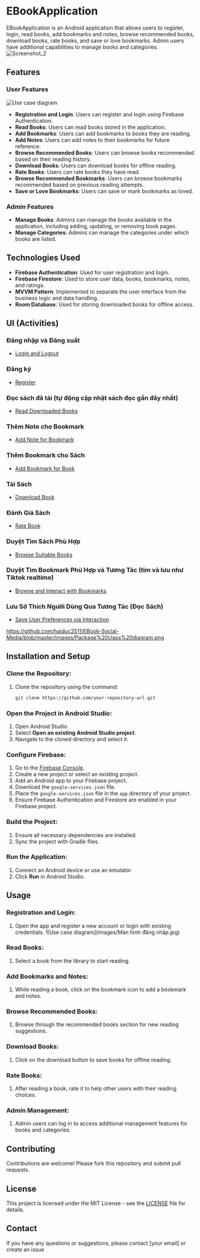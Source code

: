 # EBookApplication

EBookApplication is an Android application that allows users to register, login, read books, add bookmarks and notes, browse recommended books, download books, rate books, and save or love bookmarks. Admin users have additional capabilities to manage books and categories.
![Screenshot_2](https://github.com/haiduc2511/EBook-Social-Media/blob/master/images/ERD.png)
## Features

### User Features
![Use case diagram](images/use-case.jpg)
- **Registration and Login**: Users can register and login using Firebase Authentication.
- **Read Books**: Users can read books stored in the application.
- **Add Bookmarks**: Users can add bookmarks to books they are reading.
- **Add Notes**: Users can add notes to their bookmarks for future reference.
- **Browse Recommended Books**: Users can browse books recommended based on their reading history.
- **Download Books**: Users can download books for offline reading.
- **Rate Books**: Users can rate books they have read.
- **Browse Recommended Bookmarks**: Users can browse bookmarks recommended based on previous reading attempts.
- **Save or Love Bookmarks**: Users can save or mark bookmarks as loved.

### Admin Features

- **Manage Books**: Admins can manage the books available in the application, including adding, updating, or removing book pages.
- **Manage Categories**: Admins can manage the categories under which books are listed.

## Technologies Used

- **Firebase Authentication**: Used for user registration and login.
- **Firebase Firestore**: Used to store user data, books, bookmarks, notes, and ratings.
- **MVVM Pattern**: Implemented to separate the user interface from the business logic and data handling.
- **Room Database**: Used for storing downloaded books for offline access.


## UI (Activities)
### Đăng nhập và Đăng xuất
- [Login and Logout](https://drive.google.com/file/d/1atL05ABj5okVO8k00rjD2vraR0DkcHB-/view?usp=drive_link)

### Đăng ký
- [Register](https://drive.google.com/file/d/1aroEOFwvsmF2wTEeDfqOwKPy3BHMmmHb/view?usp=sharing)

### Đọc sách đã tải (tự động cập nhật sách đọc gần đây nhất)
- [Read Downloaded Books](https://drive.google.com/file/d/1b2Yf2sMJomoaZt3Lxf9XnFCcc_QP2a2N/view?usp=drive_link)

### Thêm Note cho Bookmark
- [Add Note for Bookmark](https://drive.google.com/file/d/1athRSkrtfj_kFnyqOH0beLcMJM4hQcNV/view?usp=drive_link)

### Thêm Bookmark cho Sách
- [Add Bookmark for Book](https://drive.google.com/file/d/1azKSQQBlsHDNXvXEIKc_UMUHRDatY-h_/view?usp=drive_link)

### Tải Sách
- [Download Book](https://drive.google.com/file/d/1b0U-urTYSKnAlPgneMShG2R1patKAtbm/view?usp=drive_link)

### Đánh Giá Sách
- [Rate Book](https://drive.google.com/file/d/1bAazzu_CxNYAcOYBGcwqyC7TfFD1iUeE/view?usp=drive_link)

### Duyệt Tìm Sách Phù Hợp
- [Browse Suitable Books](https://drive.google.com/file/d/1b4NdY_ti0frz6P2TJeO29ItVMUer2AnQ/view?usp=drive_link)

### Duyệt Tìm Bookmark Phù Hợp và Tương Tác (tim và lưu như Tiktok realtime)
- [Browse and Interact with Bookmarks](https://drive.google.com/file/d/1bMlAt6fp36cTVBCb8VGBQGBSdnJLFmMn/view?usp=drive_link)

### Lưu Sở Thích Người Dùng Qua Tương Tác (Đọc Sách)
- [Save User Preferences via Interaction](https://drive.google.com/file/d/1baIO90muSWoyaBsd-kfuFGrEMs3rOVh7/view?usp=drive_link)

https://github.com/haiduc2511/EBook-Social-Media/blob/master/images/Package%20class%20diagram.png
## Installation and Setup

### Clone the Repository:
1. Clone the repository using the command:
    ```bash
    git clone https://github.com/your-repository-url.git
    ```

### Open the Project in Android Studio:
1. Open Android Studio.
2. Select **Open an existing Android Studio project**.
3. Navigate to the cloned directory and select it.

### Configure Firebase:
1. Go to the [Firebase Console](https://console.firebase.google.com/).
2. Create a new project or select an existing project.
3. Add an Android app to your Firebase project.
4. Download the `google-services.json` file.
5. Place the `google-services.json` file in the `app` directory of your project.
6. Ensure Firebase Authentication and Firestore are enabled in your Firebase project.

### Build the Project:
1. Ensure all necessary dependencies are installed.
2. Sync the project with Gradle files.

### Run the Application:
1. Connect an Android device or use an emulator.
2. Click **Run** in Android Studio.

## Usage

### Registration and Login:
1. Open the app and register a new account or login with existing credentials.
![Use case diagram](images/Màn hình đăng nhập.jpg)
### Read Books:
1. Select a book from the library to start reading.

### Add Bookmarks and Notes:
1. While reading a book, click on the bookmark icon to add a bookmark and notes.

### Browse Recommended Books:
1. Browse through the recommended books section for new reading suggestions.

### Download Books:
1. Click on the download button to save books for offline reading.

### Rate Books:
1. After reading a book, rate it to help other users with their reading choices.

### Admin Management:
1. Admin users can log in to access additional management features for books and categories.

## Contributing
Contributions are welcome! Please fork this repository and submit pull requests.

## License
This project is licensed under the MIT License - see the [LICENSE](LICENSE) file for details.

## Contact
If you have any questions or suggestions, please contact [your email] or create an issue 

